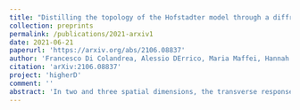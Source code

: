 ```yaml
---
title: "Distilling the topology of the Hofstadter model through a diffraction experiment"
collection: preprints
permalink: /publications/2021-arxiv1
date: 2021-06-21
paperurl: 'https://arxiv.org/abs/2106.08837'
author: 'Francesco Di Colandrea, Alessio DErrico, Maria Maffei, Hannah M. Price, Maciej Lewenstein, Lorenzo Marrucci, Filippo Cardano, Alexandre Dauphin, Pietro Massignan'
citation: 'arXiv:2106.08837'
project: 'higherD'
comment: ''
abstract: 'In two and three spatial dimensions, the transverse response experienced by a charged particle on a lattice in a uniform magnetic field is proportional to a topological invariant, the first Chern number, characterizing the energy bands of the underlying Hofstadter Hamiltonian. In four dimensions, the transverse response is also quantized, and controlled by the second Chern number. These remarkable features solely arise from the magnetic translational symmetry. Here we show that the symmetries of the two-, three- and four-dimensional Hofstadter Hamiltonians may be encrypted in optical diffraction gratings, such that simple photonic experiments allow one to extract the first and the second Chern numbers of the whole energy spectra. This result is particularly remarkable in three and four dimensions, where complete topological characterizations have not yet been achieved experimentally. Side-by-side to the theoretical analysis, in this work we present the experimental study of optical gratings analogues of the two- and three-dimensional Hofstadter models.'
---
```

